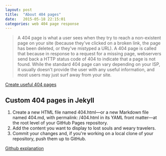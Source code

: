 ```yaml
---
layout: post
title:  "About 404 pages"
date:   2015-05-18 22:15:01
categories: web 404 page response
---
```


> A 404 page is what a user sees when they try to reach a non-existent page on your site (because they've clicked on a broken link, the page has been deleted, or they've mistyped a URL). A 404 page is called that because in response to a request for a missing page, webservers send back a HTTP status code of 404 to indicate that a page is not found. While the standard 404 page can vary depending on your ISP, it usually doesn't provide the user with any useful information, and most users may just surf away from your site.

[Create useful 404 pages](https://support.google.com/webmasters/answer/93641?hl=en)

## Custom 404 pages in Jekyll

1. Create a new HTML file named 404.html—or a new Markdown file named 404.md, with permalink: /404.html in its YAML front matter—at the root level of your GitHub Pages repository.
2. Add the content you want to display to lost souls and weary travelers.
3. Commit your changes and, if you're working on a local clone of your repository, push them up to GitHub.

[Github explanation](https://help.github.com/articles/custom-404-pages/)


